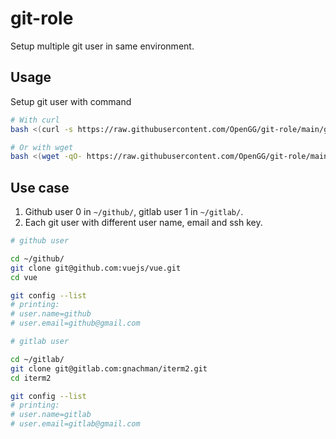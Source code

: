 # git-role

Setup multiple git user in same environment.

## Usage

Setup git user with command

```bash
# With curl
bash <(curl -s https://raw.githubusercontent.com/OpenGG/git-role/main/gr.sh)

# Or with wget
bash <(wget -qO- https://raw.githubusercontent.com/OpenGG/git-role/main/gr.sh)
```

## Use case

1. Github user 0 in `~/github/`, gitlab user 1 in `~/gitlab/`.
2. Each git user with different user name, email and ssh key.

```bash
# github user

cd ~/github/
git clone git@github.com:vuejs/vue.git
cd vue

git config --list
# printing:
# user.name=github
# user.email=github@gmail.com

# gitlab user

cd ~/gitlab/
git clone git@gitlab.com:gnachman/iterm2.git
cd iterm2

git config --list
# printing:
# user.name=gitlab
# user.email=gitlab@gmail.com
```
